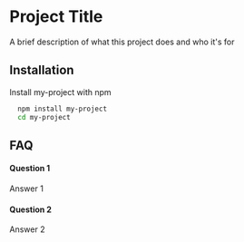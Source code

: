 
# Project Title

A brief description of what this project does and who it's for


## Installation

Install my-project with npm

```bash
  npm install my-project
  cd my-project
```
    
## FAQ

#### Question 1

Answer 1

#### Question 2

Answer 2

